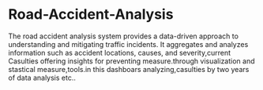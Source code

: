 # Road-Accident-Analysis
 The road accident analysis system provides a data-driven approach to understanding and mitigating traffic incidents. It aggregates and analyzes information such as accident locations, causes, and severity,current Casulties offering insights for preventing measure.through visualization and stastical measure,tools.in this dashboars analyzing,casulties by two years of data analysis etc.. 

